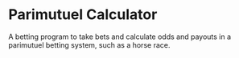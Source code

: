 # Parimutuel Calculator
A betting program to take bets and calculate odds and payouts in a parimutuel betting system, such as a horse race.

